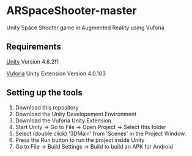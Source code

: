 # ARSpaceShooter-master
Unity Space Shooter game in Augmented Reality using Vuforia

## Requirements
[Unity](http://unity3d.com) Version 4.6.2f1

[Vuforia](https://developer.vuforia.com) Unity Extension Version 4.0.103

## Setting up the tools
1. Download this repository
2. Download the Unity Developement Environment
3. Download the Vuforia Unity Extension
4. Start Unity -> Go to File ->  Open Project -> Select this folder
5. Select (double click) '3DMain' from 'Scenes' in the Project Window.
6. Press the Run button to run the project inside Unity
7. Go to File -> Build Settings -> Build to build an APK for Android
